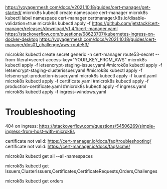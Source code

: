 https://voyagermesh.com/docs/v2021.10.18/guides/cert-manager/get-started/
microk8s kubectl create namespace cert-manager
microk8s kubectl label namespace cert-manager certmanager.k8s.io/disable-validation=true
microk8s kubectl apply -f https://github.com/jetstack/cert-manager/releases/download/v1.4.1/cert-manager.yaml
https://stackoverflow.com/questions/68623707/kubernetes-ingress-on-docker-desktop
https://voyagermesh.com/docs/v2021.10.18/guides/cert-manager/dns01_challenge/aws-route53/

microk8s kubectl create secret generic -n cert-manager route53-secret --from-literal=secret-access-key="YOUR_KEY_FROM_AWS"
microk8s kubectl apply -f letsencrypt-staging-issuer.yaml
#microk8s kubectl apply -f letsencrypt-staging-clusterissuer.yaml
#microk8s kubectl apply -f letsencrypt-production-issuer.yaml
microk8s kubectl apply -f kuard.yaml
microk8s kubectl apply -f certificate.yaml
#microk8s kubectl apply -f production-certificate.yaml
#microk8s kubectl apply -f ingress.yaml
microk8s kubectl apply -f ingress-windows.yaml


# Troubleshooting
404 on ingress: https://stackoverflow.com/questions/54506269/simple-ingress-from-host-with-microk8s

certificate not valid: https://cert-manager.io/docs/faq/troubleshooting/
certificate not valid: https://cert-manager.io/docs/faq/acme/

microk8s kubectl get all --all-namespaces

microk8s kubectl get Issuers,ClusterIssuers,Certificates,CertificateRequests,Orders,Challenges

microk8s kubectl get orders